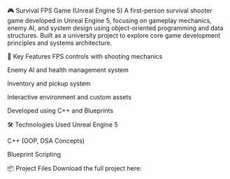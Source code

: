 🎮 Survival FPS Game (Unreal Engine 5)
A first-person survival shooter game developed in Unreal Engine 5, focusing on gameplay mechanics, enemy AI, and system design using object-oriented programming and data structures. Built as a university project to explore core game development principles and systems architecture.

🔧 Key Features
FPS controls with shooting mechanics

Enemy AI and health management system

Inventory and pickup system

Interactive environment and custom assets

Developed using C++ and Blueprints

🛠️ Technologies Used
Unreal Engine 5

C++ (OOP, DSA Concepts)

Blueprint Scripting

📦 Project Files
Download the full project here: 
